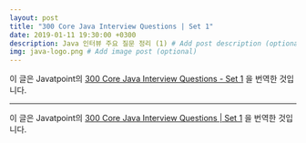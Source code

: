 ```yaml
---
layout: post
title: "300 Core Java Interview Questions | Set 1"
date: 2019-01-11 19:30:00 +0300
description: Java 인터뷰 주요 질문 정리 (1) # Add post description (optional)
img: java-logo.png # Add image post (optional)
---
```


이 글은 Javatpoint의 [300 Core Java Interview Questions - Set 1](https://www.javatpoint.com/corejava-interview-questions) 을 번역한 것입니다.

---

이 글은 Javatpoint의 [300 Core Java Interview Questions | Set 1](https://www.javatpoint.com/corejava-interview-questions) 을 번역한 것입니다.

